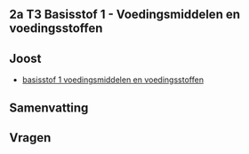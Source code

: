 ## 2a T3 Basisstof 1 - Voedingsmiddelen en voedingsstoffen

## Joost

- [basisstof 1 voedingsmiddelen en voedingsstoffen]()


## Samenvatting


## Vragen


<!--
## Antwoorden

-->